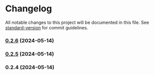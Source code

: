 # Changelog

All notable changes to this project will be documented in this file. See [standard-version](https://github.com/conventional-changelog/standard-version) for commit guidelines.

### [0.2.6](https://github.com/tombigel/svg-path-mini-tools/compare/v0.2.5...v0.2.6) (2024-05-14)

### [0.2.5](https://github.com/tombigel/svg-path-mini-tools/compare/v0.2.4...v0.2.5) (2024-05-14)

### 0.2.4 (2024-05-14)
